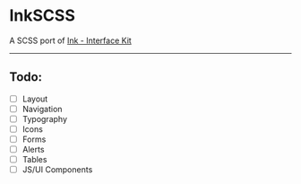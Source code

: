 # InkSCSS

A SCSS port of [Ink - Interface Kit](https://github.com/sapo/Ink)

***

## Todo:

- [ ] Layout
- [ ] Navigation
- [ ] Typography
- [ ] Icons
- [ ] Forms
- [ ] Alerts
- [ ] Tables
- [ ] JS/UI Components